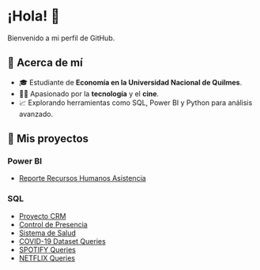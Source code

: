 # ¡Hola! 👋

Bienvenido a mi perfil de GitHub. 

## 🚀 Acerca de mí
- 🎓 Estudiante de **Economía en la Universidad Nacional de Quilmes**.
- 👩‍💻 Apasionado por la **tecnología** y el **cine**.
- 📈 Explorando herramientas como SQL, Power BI y Python para análisis avanzado.

## 📂 Mis proyectos

### Power BI
- [Reporte Recursos Humanos Asistencia](https://github.com/qarlosbaldovino/HR_Project_PowerBI)

### SQL
- [Proyecto CRM](https://github.com/qarlosbaldovino/CRM_project)
- [Control de Presencia](https://github.com/qarlosbaldovino/SistemaControlPresencia_SQL)
- [Sistema de Salud](https://github.com/qarlosbaldovino/Healthcare_SQL)
- [COVID-19 Dataset Queries](https://github.com/qarlosbaldovino/covid_dataset_queries_SQL)
- [SPOTIFY Queries](https://github.com/qarlosbaldovino/spotify_queries)
- [NETFLIX Queries](https://github.com/qarlosbaldovino/netflix_queries)

